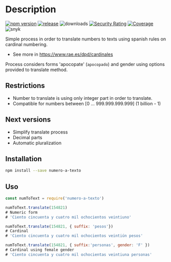 # Description

[![npm version](https://badge.fury.io/js/numero-a-texto.svg)](https://npmjs.org/package/numero-a-texto)
[![release](https://img.shields.io/github/release-date/rolivares/numero-a-texto-es-js)](https://www.npmjs.com/package/numero-a-texto?activeTab=versions)
![downloads](https://img.shields.io/npm/dw/numero-a-texto)
[![Security Rating](https://sonarcloud.io/api/project_badges/measure?project=rolivares_num-to-text-es-js&metric=security_rating)](https://sonarcloud.io/summary/new_code?id=rolivares_num-to-text-es-js)
[![Coverage](https://sonarcloud.io/api/project_badges/measure?project=rolivares_num-to-text-es-js&metric=coverage)](https://sonarcloud.io/summary/new_code?id=rolivares_num-to-text-es-js)
![snyk](https://snyk.io/test/github/rolivares/numero-a-texto/badge.svg)

Simple process in order to translate numbers to texts using spanish rules on cardinal numbering.

* See more in <https://www.rae.es/dpd/cardinales>

Process considers forms 'apocopate' (`apocopado`) and gender using options provided to translate method.

## Restrictions

* Number to translate is using only integer part in order to translate.
* Compatible for numbers between [0 ... 999.999.999.999] (1 billion - 1)

## Next versions

* Simplify translate process
* Decimal parts
* Automatic pluralization

## Installation

```sh
npm install --save numero-a-texto
```

## Uso

```js
const numToText = require('numero-a-texto')

numToText.translate(154821)
# Numeric form
# 'Ciento cincuenta y cuatro mil ochocientos veintiuno'

numToText.translate(154821, { suffix: 'pesos'})
# Cardinal
# 'Ciento cincuenta y cuatro mil ochocientos veintiún pesos'

numToText.translate(154821, { suffix:'personas', gender: 'F' })
# Cardinal using female gender
# 'Ciento cincuenta y cuatro mil ochocientas veintiuna personas'
```
